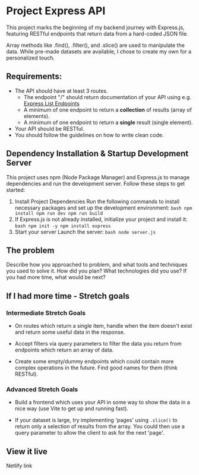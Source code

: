 # Project Express API

This project marks the beginning of my backend journey with Express.js, featuring RESTful endpoints that return data from a hard-coded JSON file. 

Array methods like .find(), .filter(), and .slice() are used to manipulate the data. While pre-made datasets are available, I chose to create my own for a personalized touch.

## Requirements:
- The API should have at least 3 routes. 
  - The endpoint "/" should return documentation of your API using e.g. [Express List Endpoints](https://www.npmjs.com/package/express-list-endpoints)
  - A minimum of one endpoint to return a **collection** of results (array of elements).
  - A minimum of one endpoint to return a **single** result (single element).
- Your API should be RESTful.
- You should follow the guidelines on how to write clean code.

## Dependency Installation & Startup Development Server
This project uses npm (Node Package Manager) and Express.js to manage dependencies and run the development server. Follow these steps to get started:
  1. Install Project Dependencies
  Run the following commands to install necessary packages and set up the development environment:
    ```bash
    npm install
    npm run dev
    npm run build
    ```
  2. If Express.js is not already installed, initialize your project and install it:
    ```bash
    npm init -y
    npm install express
    ```
  3. Start your server
  Launch the server:
    ```bash
    node server.js
    ```

## The problem

Describe how you approached to problem, and what tools and techniques you used to solve it. How did you plan? What technologies did you use? If you had more time, what would be next?

## If I had more time - Stretch goals

### Intermediate Stretch Goals
- On routes which return a single item, handle when the item doesn't exist and return some useful data in the response.

- Accept filters via query parameters to filter the data you return from endpoints which return an array of data.

- Create some empty/dummy endpoints which could contain more complex operations in the future.  Find good names for them (think RESTful).

### Advanced Stretch Goals
- Build a frontend which uses your API in some way to show the data in a nice way (use Vite to get up and running fast).

- If your dataset is large, try implementing 'pages' using `.slice()` to return only a selection of results from the array. You could then use a query parameter to allow the client to ask for the next 'page'.

## View it live

Netlify link
